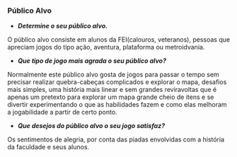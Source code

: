 ### Público Alvo
- ***Determine o seu público alvo.***

O público alvo consiste em alunos da FEI(calouros, veteranos), pessoas que apreciam jogos do tipo ação, aventura, plataforma ou metroidvania.

- ***Que tipo de jogo mais agrada o seu público alvo?***

Normalmente este público alvo gosta de jogos para passar o tempo sem precisar realizar quebra-cabeças complicados e explorar o mapa, desafios mais simples, uma história mais linear e sem grandes reviravoltas que é apenas um pretexto para explorar um mapa grande cheio de itens e se divertir experimentando o que as habilidades fazem e como elas melhoram a jogabilidade a partir de certo ponto.
  
- ***Que desejos do público alvo o seu jogo satisfaz?***

Os sentimentos de alegria, por conta das piadas envolvidas com a história da faculdade e seus alunos.
